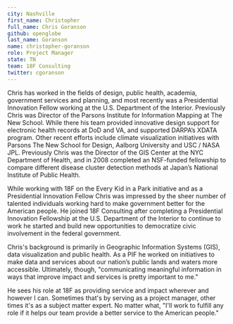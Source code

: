 ```yaml
---
city: Nashville
first_name: Christopher
full_name: Chris Goranson
github: openglobe
last_name: Goranson
name: christopher-goranson
role: Project Manager
state: TN
team: 18F Consulting
twitter: cgoranson
---
```

Chris has worked in the fields of design, public health, academia, government services and planning, and most recently was a Presidential Innovation Fellow working at the U.S. Department of the Interior. Previously Chris was Director of the Parsons Institute for Information Mapping at The New School. While there his team provided innovative design support for electronic health records at DoD and VA, and supported DARPA’s XDATA program. Other recent efforts include climate visualization initiatives with Parsons The New School for Design, Aalborg University and USC / NASA JPL. Previously Chris was the Director of the GIS Center at the NYC Department of Health, and in 2008 completed an NSF-funded fellowship to compare different disease cluster detection methods at Japan’s National Institute of Public Health.

While working with 18F on the Every Kid in a Park initiative and as a Presidential Innovation Fellow Chris was impressed by the sheer number of talented individuals working hard to make government better for the American people. He joined 18F Consulting after completing a Presidential Innovation Fellowship at the U.S. Department of the Interior to continue to work he started and build new opportunities to democratize civic involvement in the federal government.

Chris's background is primarily in Geographic Information Systems (GIS), data visualization and public health. As a PIF he worked on initiatives to make data and services about our nation’s public lands and waters more accessible. Ultimately, though, "communicating meaningful information in ways that improve impact and services is pretty important to me."

He sees his role at 18F as providing service and impact wherever and however I can.  Sometimes that's by serving as a project manager, other times it's as a subject matter expert. No matter what, "I'll work to fulfill any role if it helps our team provide a better service to the American people."
